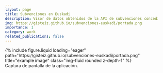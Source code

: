 ```yaml
---
layout: page
title: Subvenciones en Euskadi
description: Visor de datos obtenidos de la API de subvenciones concedidas del portal Open Data Euskadi.
img: https://gisteiz.github.io/subvenciones-euskadi/portada.png
importance: 1
category: work
related_publications: false
---
```


<div class="row">
    <div class="col-sm mt-3 mt-md-0">
        {% include figure.liquid loading="eager" path="https://gisteiz.github.io/subvenciones-euskadi/portada.png" title="example image" class="img-fluid rounded z-depth-1" %}
    </div>
</div>
<div class="caption">
    Captura de pantalla de la aplicación.
</div>
